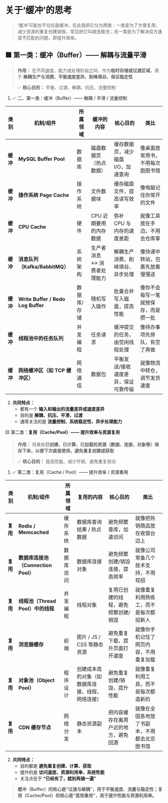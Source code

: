# 关于‘缓冲’的思考

> ‘缓冲’可能也不仅仅是缓冲，在此我把它分为两类：一类是为了方便复用，减少资源的重复创建销毁，常见把它叫做连接池；另一类是为了解决双方速度不匹配的问题，即提升效率。

## 🟩 第一类：**缓冲（Buffer）—— 解耦与流量平滑**

> **作用：** 在不同速度、能力或处理阶段之间，作为**临时存储或过渡区域**，用于 **解耦生产与消费、平衡速度差异、削峰填谷、保证稳定性**
>
> ✅ **核心目的：** 平衡、过渡、解耦、抗压、流量控制

1. ✅ 二、第一类：缓冲（Buffer）—— 解耦 / 平滑 / 流量控制

| 类别     | 机制/组件                          | 所属领域    | 缓冲的内容                  | 核心目的                            | 类比                                 |
| -------- | ---------------------------------- | ----------- | --------------------------- | ----------------------------------- | ------------------------------------ |
| **缓冲** | **MySQL Buffer Pool**              | 数据库      | 磁盘数据页（热点数据）      | 缓存数据页，减少磁盘 I/O，加速查询  | 像桌面放常用书，不用每次跑图书馆     |
| **缓冲** | **操作系统 Page Cache**            | 操作系统    | 文件数据块                  | 缓存磁盘文件，提高读写效率          | 像电脑记住你常开的文件               |
| **缓冲** | **CPU Cache**                      | 硬件        | CPU 近期要用的内存数据      | 弥补 CPU 与内存的速度差距           | 就像工具放在手边，不用去仓库拿       |
| **缓冲** | **消息队列（Kafka/RabbitMQ）**     | 系统架构    | 生产者消息 ↔ 消费者处理能力 | 解耦生产消费、削峰填谷、异步处理    | 像快递中转站，包裹先放着慢慢送       |
| **缓冲** | **Write Buffer / Redo Log Buffer** | 数据库/存储 | 随机写入操作                | 批量合并写入磁盘，提高性能          | 像你不会每写一笔就按保存，而是攒一批 |
| **缓冲** | **线程池中的任务队列**             | 并发编程    | 任务请求                    | 缓冲提交的任务，由空闲线程处理      | 像待办事项先排队，有空了再做         |
| **缓冲** | **网络缓冲区（如 TCP 缓冲区）**    | 网络通信    | 数据包                      | 平衡发送/接收速度差异，保证可靠传输 | 就像物流中转仓，调节发货速度         |

2. **共同特点：**
   - 都有一个 **输入和输出的流量差异或速度差异**
   - 目的是 **解耦、抗压、平滑、过渡**
   - 通常关注的是 **流量控制、系统稳定性、异步处理能力**

🟨 第二类：**复用（Cache/Pool）—— 提升效率与资源复用**

> **作用：** 将某些**已创建、已计算、已加载的资源（数据、连接、对象等）保存下来，以便下次直接使用，避免重复创建或获取**
>
> ✅ **核心目的：** 提高性能、减少开销、避免重复劳动

1. ✅ 第二类：复用（Cache / Pool）—— 提升效率 / 资源重用

| 类别     | 机制/组件                           | 所属领域   | 复用的内容                                       | 核心目的                             | 类比                                         |
| -------- | ----------------------------------- | ---------- | ------------------------------------------------ | ------------------------------------ | -------------------------------------------- |
| **复用** | **Redis / Memcached**               | 缓存系统   | 数据库查询结果 / 热点数据                        | 避免频繁查库，加速访问               | 就像把热销商品放在收银台边上                 |
| **复用** | **数据库连接池（Connection Pool）** | 数据库访问 | 数据库连接对象                                   | 避免频繁创建/销毁连接，提高效率      | 就像公司常备几个技术支持，不用现招           |
| **复用** | **线程池（Thread Pool）中的线程**   | 并发编程   | 线程对象                                         | 复用已创建的线程，避免频繁创建/销毁  | 就像重复利用熟练工，而不是每次都招新人       |
| **复用** | **浏览器缓存**                      | 前端       | 图片 / JS / CSS 等静态资源                       | 避免重复下载，提升页面打开速度       | 就像你手机记住了网页内容，不用重复加载       |
| **复用** | **对象池（Object Pool）**           | 程序设计   | 创建成本高的对象（如数据库连接、线程、网络连接） | 避免重复创建/销毁，提升性能          | 就像重复利用工具，而不是每次都造新的         |
| **复用** | **CDN 缓存节点**                    | 网络分发   | 静态资源副本                                     | 把内容缓存在离用户近的地方，避免回源 | 就像在全国各地放了书副本，不用都去北京图书馆 |

2.  **共同特点：**
    - 目的都是 **避免重复创建、计算、获取**
    - 提升的是 **访问速度、资源利用率、系统性能**
    - 关注点在于 **“已经有了，就别再搞一遍”**

> **缓冲（Buffer）的核心是“过渡与解耦”，用于平衡速度、流量与稳定性；复用（Cache/Pool）的核心是“高效重用”，用于提升性能与资源利用率。**
